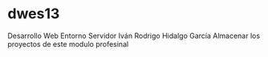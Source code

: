 # dwes13
Desarrollo Web Entorno Servidor
Iván Rodrigo Hidalgo García
Almacenar los proyectos de este modulo profesinal
